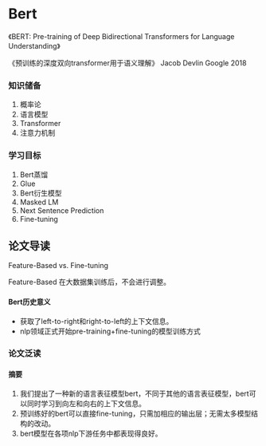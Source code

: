 # Bert

《BERT: Pre-training of Deep Bidirectional Transformers for Language Understanding》

《预训练的深度双向transformer用于语义理解》 Jacob Devlin Google 2018

### 知识储备

1. 概率论
2. 语言模型
3. Transformer
4. 注意力机制

### 学习目标

1. Bert蒸馏
2. Glue
3. Bert衍生模型
4. Masked LM
5. Next Sentence Prediction
6. Fine-tuning

## 论文导读

Feature-Based vs. Fine-tuning

Feature-Based 在大数据集训练后，不会进行调整。

#### Bert历史意义

- 获取了left-to-right和right-to-left的上下文信息。
- nlp领域正式开始pre-training+fine-tuning的模型训练方式

### 论文泛读

#### 摘要

1. 我们提出了一种新的语言表征模型bert，不同于其他的语言表征模型，bert可以同时学习到向左和向右的上下文信息。
2. 预训练好的bert可以直接fine-tuning，只需加相应的输出层；无需太多模型结构的改动。
3. bert模型在各项nlp下游任务中都表现得良好。























